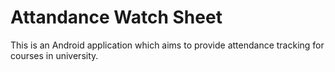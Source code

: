 # Attandance Watch Sheet
This is an Android application which aims to provide attendance tracking for courses in university. 

